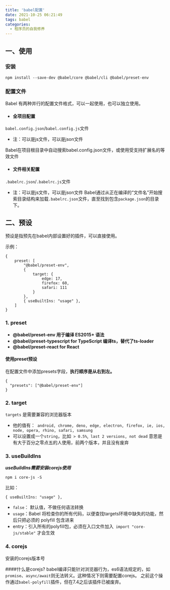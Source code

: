 ```yaml
---
title: 'babel配置'
date: 2021-10-25 06:21:49
tags: babel
categories:
  - 程序员的自我修养
---
```

  <meta name="referrer" content="no-referrer">

## 一、使用
### 安装
```
npm install --save-dev @babel/core @babel/cli @babel/preset-env 
```
### 配置文件

Babel 有两种并行的配置文件格式，可以一起使用，也可以独立使用。

+ #### 全项目配置
`babel.config.json`/`babel.config.js`文件
+ 注：可以是js文件，可以是json文件

Babel在项目根目录中自动搜索babel.config.json文件，或使用受支持扩展名的等效文件
+ #### 文件相关配置
`.babelrc.json`/`.babelrc.js`文件
+ 注：可以是js文件，可以是json文件
Babel通过从正在编译的“文件名”开始搜索目录结构来加载`.babelrc.json`文件，直至找到包含`package.json`的目录下。

## 二、预设
预设是指预先在babel内部设置好的插件，可以直接使用。

示例：
```
{
	preset: [
		"@babel/preset-env",
		{
			target: {
				edge: 17,
				firefox: 60,
				safari: 111
			}
		},
		{ useBuiltIns: "usage" },
	]
}
```
### 1. preset
+ **@babel/preset-env 用于编译 ES2015+ 语法**
+ **@babel/preset-typescript for TypeScript 编译ts，替代了ts-loader**
+ **@babel/preset-react for React**
#### 使用preset预设
在配置文件中添加presets字段，**执行顺序是从右到左。**
```
{
  "presets": ["@babel/preset-env"]
}
```

### 2. target
`targets` 是需要兼容的浏览器版本
+ 他的值有：` android, chrome, deno, edge, electron, firefox, ie, ios, node, opera, rhino, safari, samsung`
+ 可以设置成一个`string`，比如` > 0.5%`,` last 2 versions, not dead` 意思是有大于百分之零点五的人使用，前两个版本，并且没有废弃

### 3. useBuildIns
***useBuildIns需要安装corejs使用***
```
npm i core-js -S
```
比如：
```
{ useBuiltIns: "usage" },
```
+ `false`： 默认值，不做任何语法转换
+ `usage`：Babel 将检查你的所有代码，以便查找targets环境中缺失的功能，然后只把必须的 polyfill 包含进来
+ entry：引入所有的polyfill包，必须在入口文件加入` import "core-js/stable"` 才会生效

### 4. corejs
安装的corejs版本号

####什么是corejs?
babel编译只能针对浏览器行为，es6语法规定的，如`promise`、`async/await`则无法转义。这种情况下则需要配置corejs。
之前这个操作通过`babel-polyfill`插件，但在7.4之后该插件已被废弃。